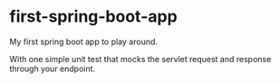 # first-spring-boot-app

My first spring boot app to play around.

With one simple unit test that mocks the servlet request and response through your endpoint.